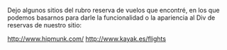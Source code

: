 Dejo algunos sitios del rubro reserva de vuelos que encontré, en los que podemos basarnos para darle la funcionalidad o la apariencia al Div de reservas de nuestro sitio:

http://www.hipmunk.com/
http://www.kayak.es/flights
